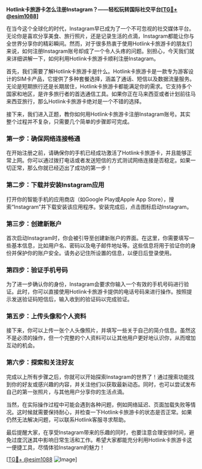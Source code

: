 **Hotlink卡旅游卡怎么注册Instagram？——轻松玩转国际社交平台[[TG💪+ @esim1088](https://t.me/s/esim1088)]**

在当今这个全球化的时代，Instagram早已成为了一个不可忽视的社交媒体平台。无论你是喜欢分享美食、旅行照片，还是记录生活的点滴，Instagram都能让你与全世界分享你的精彩瞬间。然而，对于很多热衷于使用Hotlink卡旅游卡的朋友们来说，如何注册Instagram账号却成了一个令人头疼的问题。别担心，今天我们就来详细讲解一下，如何利用Hotlink卡旅游卡顺利注册Instagram。

首先，我们需要了解Hotlink卡旅游卡是什么。Hotlink卡旅游卡是一款专为游客设计的SIM卡产品，它提供了多种套餐选择，涵盖了通话、短信以及数据流量服务。无论是短期旅行还是长期居住，Hotlink卡旅游卡都能满足你的需求。它支持多个国家和地区，是许多旅行者的首选通信工具。如果你正在马来西亚或者计划前往马来西亚旅行，那么Hotlink卡旅游卡绝对是一个不错的选择。

接下来，我们进入正题，教你如何用Hotlink卡旅游卡注册Instagram账号。其实整个过程并不复杂，只需要几个简单的步骤即可完成。

### 第一步：确保网络连接畅通

在开始注册之前，请确保你的手机已经成功激活了Hotlink卡旅游卡，并且能够正常上网。你可以通过拨打电话或者发送短信的方式测试网络连接是否稳定。如果一切正常，那么你就已经迈出了成功的第一步！

### 第二步：下载并安装Instagram应用

打开你的智能手机的应用商店（如Google Play或Apple App Store），搜索“Instagram”并下载安装该应用程序。安装完成后，点击图标启动Instagram。

### 第三步：创建新账户

首次启动Instagram时，你会被引导至创建新账户的界面。在这里，你需要填写一些基本信息，比如用户名、密码以及电子邮件地址等。这些信息将用于验证你的身份并保护你的账户安全。请务必记住所设置的信息，以便日后登录使用。

### 第四步：验证手机号码

为了进一步确认你的身份，Instagram会要求你输入一个有效的手机号码进行验证。此时，你可以直接使用Hotlink卡旅游卡提供的电话号码来进行操作。按照提示发送验证码短信后，输入收到的验证码以完成验证。

### 第五步：上传头像和个人资料

接下来，你可以上传一张个人头像照片，并填写一些关于自己的简介信息。虽然这不是必须的操作，但一个完整的个人资料可以让其他用户更好地认识你，从而增加互动的机会。

### 第六步：探索和关注好友

完成以上所有步骤之后，你就可以开始探索Instagram的世界了！通过搜索功能找到你的好友或感兴趣的内容，并关注他们以获取最新动态。同时，也可以尝试发布自己的第一张照片，与其他用户分享你的生活点滴。

当然，在实际操作过程中可能会遇到各种问题，例如网络延迟、页面加载失败等情况。这时候就需要保持耐心，并检查一下Hotlink卡旅游卡的状态是否正常。如果仍然无法解决问题，可以联系Hotlink客服寻求帮助。

最后提醒大家，在享受Instagram带来的乐趣的同时，也要注意合理安排时间，避免过度沉迷其中影响日常生活和工作。希望大家都能充分利用Hotlink卡旅游卡这一便捷工具，尽情体验Instagram的魅力！

[[TG💪+ @esim1088](https://t.me/s/esim1088) ![Image](https://i.postimg.cc/4NQfJmqS/Snipaste-2025-05-13-00-14-12.png)]